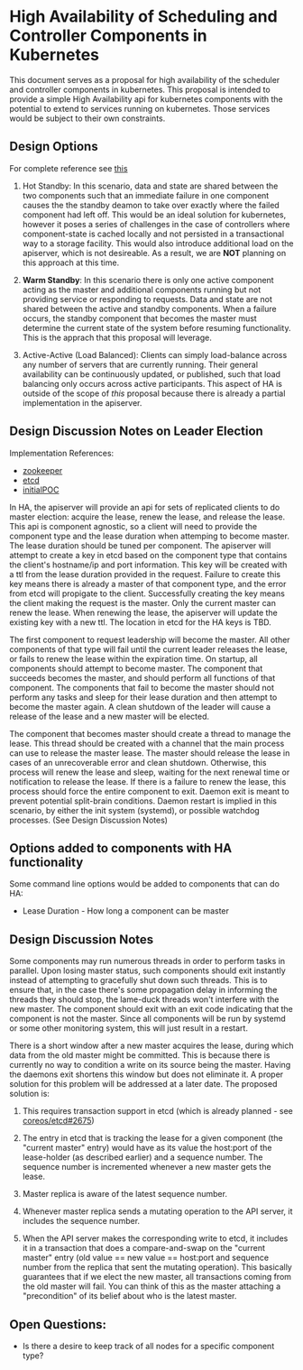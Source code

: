 # High Availability of Scheduling and Controller Components in Kubernetes
This document serves as a proposal for high availability of the scheduler and controller components in kubernetes.  This proposal is intended to provide a simple High Availability api for kubernetes components with the potential to extend to services running on kubernetes.  Those services would be subject to their own constraints.

## Design Options
For complete reference see [this](https://www.ibm.com/developerworks/community/blogs/RohitShetty/entry/high_availability_cold_warm_hot?lang=en)

1. Hot Standby: In this scenario, data and state are shared between the two components such that an immediate failure in one component causes the the standby deamon to take over exactly where the failed component had left off.  This would be an ideal solution for kubernetes, however it poses a series of challenges in the case of controllers where component-state is cached locally and not persisted in a transactional way to a storage facility.  This would also introduce additional load on the apiserver, which is not desireable.  As a result, we are **NOT** planning on this approach at this time.

2. **Warm Standby**: In this scenario there is only one active component acting as the master and additional components running but not providing service or responding to requests.  Data and state are not shared between the active and standby components.  When a failure occurs, the standby component that becomes the master must determine the current state of the system before resuming functionality.  This is the apprach that this proposal will leverage.

3. Active-Active (Load Balanced): Clients can simply load-balance across any number of servers that are currently running.  Their general availability can be continuously updated, or published, such that load balancing only occurs across active participants.  This aspect of HA is outside of the scope of *this* proposal because there is already a partial implementation in the apiserver.

## Design Discussion Notes on Leader Election
Implementation References:
* [zookeeper](http://zookeeper.apache.org/doc/trunk/recipes.html#sc_leaderElection)
* [etcd](https://groups.google.com/forum/#!topic/etcd-dev/EbAa4fjypb4)
* [initialPOC](https://github.com/rrati/etcd-ha)

In HA, the apiserver will provide an api for sets of replicated clients to do master election: acquire the lease, renew the lease, and release the lease.  This api is component agnostic, so a client will need to provide the component type and the lease duration when attemping to become master.  The lease duration should be tuned per component.  The apiserver will attempt to create a key in etcd based on the component type that contains the client's hostname/ip and port information. This key will be created with a ttl from the lease duration provided in the request.  Failure to create this key means there is already a master of that component type, and the error from etcd will propigate to the client.  Successfully creating the key means the client making the request is the master.  Only the current master can renew the lease.  When renewing the lease, the apiserver will update the existing key with a new ttl.  The location in etcd for the HA keys is TBD.

The first component to request leadership will become the master.  All other components of that type will fail until the current leader releases the lease, or fails to renew the lease within the expiration time.  On startup, all components should attempt to become master.  The component that succeeds becomes the master, and should perform all functions of that component.  The components that fail to become the master should not perform any tasks and sleep for their lease duration and then attempt to become the master again. A clean shutdown of the leader will cause a release of the lease and a new master will be elected.

The component that becomes master should create a thread to manage the lease.  This thread should be created with a channel that the main process can use to release the master lease.  The master should release the lease in cases of an unrecoverable error and clean shutdown.  Otherwise, this process will renew the lease and sleep, waiting for the next renewal time or notification to release the lease.  If there is a failure to renew the lease, this process should force the entire component to exit.  Daemon exit is meant to prevent potential split-brain conditions.  Daemon restart is implied in this scenario, by either the init system (systemd), or possible watchdog processes.  (See Design Discussion Notes)

## Options added to components with HA functionality
Some command line options would be added to components that can do HA:

* Lease Duration - How long a component can be master

## Design Discussion Notes
Some components may run numerous threads in order to perform tasks in parallel.  Upon losing master status, such components should exit instantly instead of attempting to gracefully shut down such threads.  This is to ensure that, in the case there's some propagation delay in informing the threads they should stop, the lame-duck threads won't interfere with the new master.  The component should exit with an exit code indicating that the component is not the master.  Since all components will be run by systemd or some other monitoring system, this will just result in a restart.

There is a short window after a new master acquires the lease, during which data from the old master might be committed.  This is because there is currently no way to condition a write on its source being the master.  Having the daemons exit shortens this window but does not eliminate it.  A proper solution for this problem will be addressed at a later date.  The proposed solution is:

1. This requires transaction support in etcd (which is already planned - see [coreos/etcd#2675](https://github.com/coreos/etcd/pull/2675))

2. The entry in etcd that is tracking the lease for a given component (the "current master" entry) would have as its value the host:port of the lease-holder (as described earlier) and a sequence number. The sequence number is incremented whenever a new master gets the lease.

3. Master replica is aware of the latest sequence number.

4. Whenever master replica sends a mutating operation to the API server, it includes the sequence number.

5. When the API server makes the corresponding write to etcd, it includes it in a transaction that does a compare-and-swap on the "current master" entry (old value == new value == host:port and sequence number from the replica that sent the mutating operation). This basically guarantees that if we elect the new master, all transactions coming from the old master will fail. You can think of this as the master attaching a "precondition" of its belief about who is the latest master.

## Open Questions:
* Is there a desire to keep track of all nodes for a specific component type?
